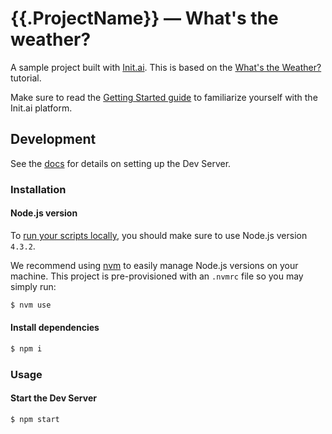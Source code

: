 # {{.ProjectName}} &mdash; What's the weather?
A sample project built with [Init.ai](https://init.ai). This is based on the [What's the Weather?](https://docs.init.ai/tutorials/tutorial-02.html) tutorial.

Make sure to read the [Getting Started guide](https://docs.init.ai/basics/getting_started.html) to familiarize yourself with the Init.ai platform.

## Development

See the [docs](http://docs.init.ai/reference/dev-server.html) for details on setting up the Dev Server.

### Installation

#### Node.js version

To [run your scripts locally](https://docs.init.ai/reference/dev-server.html#local-testing), you should make sure to use Node.js version `4.3.2`.

We recommend using [nvm](https://github.com/creationix/nvm) to easily manage Node.js versions on your machine. This project is pre-provisioned with an `.nvmrc` file so you may simply run:

```bash
$ nvm use
```

#### Install dependencies

```bash
$ npm i
```

### Usage

#### Start the Dev Server

```bash
$ npm start
```
